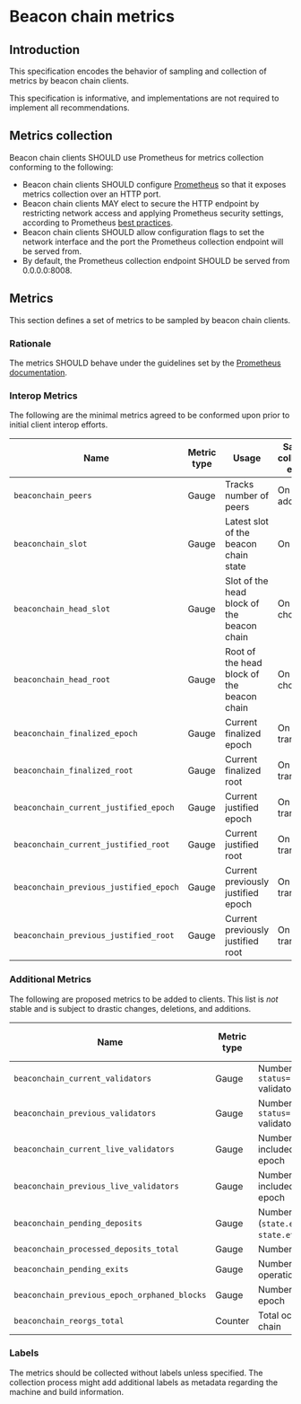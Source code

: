 # Beacon chain metrics

## Introduction

This specification encodes the behavior of sampling and collection of metrics by beacon chain clients.

This specification is informative, and implementations are not required to implement all recommendations.

## Metrics collection

Beacon chain clients SHOULD use Prometheus for metrics collection conforming to the following:

* Beacon chain clients SHOULD configure [Prometheus](https://prometheus.io/) so that it exposes metrics collection over an HTTP port.
* Beacon chain clients MAY elect to secure the HTTP endpoint by restricting network access and applying Prometheus security settings, according to Prometheus [best practices](https://prometheus.io/docs/operating/security/).
* Beacon chain clients SHOULD allow configuration flags to set the network interface and the port the Prometheus collection endpoint will be served from.
* By default, the Prometheus collection endpoint SHOULD be served from 0.0.0.0:8008.

## Metrics

This section defines a set of metrics to be sampled by beacon chain clients.

### Rationale

The metrics SHOULD behave under the guidelines set by the [Prometheus documentation](https://prometheus.io/docs/practices/instrumentation/#things-to-watch-out-for).

### Interop Metrics

The following are the minimal metrics agreed to be conformed upon prior to initial client interop efforts.

| Name | Metric type | Usage | Sample collection event |
|-----------------------------------------------|-------------|-------------------------------------------------------------|----------------------|
| `beaconchain_peers`                           | Gauge       | Tracks number of peers                                      | On peer add/drop     |
| `beaconchain_slot`                            | Gauge       | Latest slot of the beacon chain state                       | On slot              |
| `beaconchain_head_slot`                       | Gauge       | Slot of the head block of the beacon chain                  | On fork choice       |
| `beaconchain_head_root`                       | Gauge       | Root of the head block of the beacon chain                  | On fork choice       |
| `beaconchain_finalized_epoch`                 | Gauge       | Current finalized epoch                                     | On epoch transition  |
| `beaconchain_finalized_root`                  | Gauge       | Current finalized root                                      | On epoch transition  |
| `beaconchain_current_justified_epoch`         | Gauge       | Current justified epoch                                     | On epoch transition  |
| `beaconchain_current_justified_root`          | Gauge       | Current justified root                                      | On epoch transition  |
| `beaconchain_previous_justified_epoch`        | Gauge       | Current previously justified epoch                          | On epoch transition  |
| `beaconchain_previous_justified_root`         | Gauge       | Current previously justified root                           | On epoch transition  |

### Additional Metrics

The following are proposed metrics to be added to clients. This list is _not_ stable and is subject to drastic changes, deletions, and additions.

| Name | Metric type | Usage | Sample collection event |
|-----------------------------------------------|-------------|--------------------------------------------------------------------------------------|---------------------|
| `beaconchain_current_validators`              | Gauge       | Number of `status="pending\|active\|exited\|withdrawable"` validators in current epoch  | On epoch transition |
| `beaconchain_previous_validators`             | Gauge       | Number of `status="pending\|active\|exited\|withdrawable"` validators in previous epoch | On epoch transition |
| `beaconchain_current_live_validators`         | Gauge       | Number of active validators that successfully included attestation on chain for current epoch     | On block  |
| `beaconchain_previous_live_validators`        | Gauge       | Number of active validators that successfully included attestation on chain for previous epoch    | On block  |
| `beaconchain_pending_deposits`                | Gauge       | Number of pending deposits (`state.eth1_data.deposit_count - state.eth1_deposit_index`)           | On block  |
| `beaconchain_processed_deposits_total`        | Gauge       | Number of total deposits included on chain                                                        | On block  |
| `beaconchain_pending_exits`                   | Gauge       | Number of pending voluntary exits in local operation pool                                         | On slot   |
| `beaconchain_previous_epoch_orphaned_blocks`  | Gauge       | Number of blocks orphaned in the previous epoch                                         | On epoch transition |
| `beaconchain_reorgs_total`                    | Counter     | Total occurrences of reorganizations of the chain                                            | On fork choice |

### Labels

The metrics should be collected without labels unless specified. The collection process might add additional labels as metadata regarding the machine and build information.
